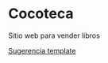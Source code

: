 # Cocoteca
Sitio web para vender libros

[Sugerencia template](https://gist.github.com/fvcproductions/1bfc2d4aecb01a834b46)
